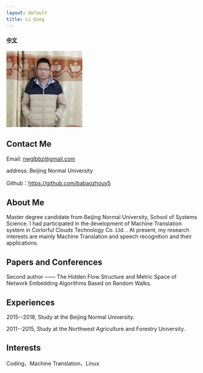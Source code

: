 ```yaml
---
layout: default
title: Li Gong
---
```


#### [中文](https://bnusss.github.io/person/gong-li-zh.html)


<img src="/img/people/gongli.png" height="200px" width="200px" />


## Contact Me

Email: nwglbbz@gmail.com

address: Beijing Normal University

Github：https://github.com/babaozhouy5


## About Me

Master degree candidate from Beijing Normal University, School of Systems Science. I had participated in the development of Machine Translation system in Corlorful Clouds Technology Co. Ltd. . At present, my research interests are mainly Machine Translation and speech recognition and their applications.

## Papers and Conferences

Second author —— The Hidden Flow Structure and Metric Space of Network Embedding Algorithms Based on Random Walks. 

## Experiences

2015--2018, Study at the Beijing Normal University. 

2011--2015, Study at the Northwest Agriculture and Forestry University.

## Interests

Coding、Machine Translation、Linux